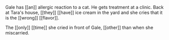 Gale has [[an]] allergic reaction to a cat. He gets treatment at a clinic. Back at Tara's house, [[they]] [[have]] ice cream in the yard and she cries that it is the [[wrong]] [[flavor]].  
  
The [[only]] [[time]] she cried in front of Gale, [[other]] than when she miscarried.